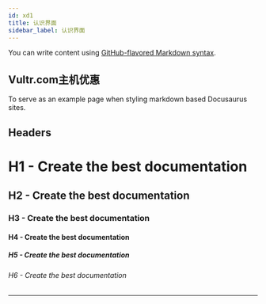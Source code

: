 ```yaml
---
id: xd1
title: 认识界面
sidebar_label: 认识界面
---
```


You can write content using [GitHub-flavored Markdown syntax](https://github.github.com/gfm/).

## Vultr.com主机优惠

To serve as an example page when styling markdown based Docusaurus sites.

## Headers

# H1 - Create the best documentation

## H2 - Create the best documentation

### H3 - Create the best documentation

#### H4 - Create the best documentation

##### H5 - Create the best documentation

###### H6 - Create the best documentation

---
